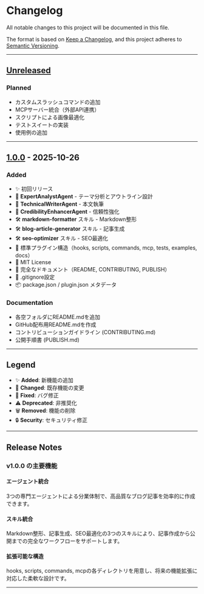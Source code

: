 # Changelog

All notable changes to this project will be documented in this file.

The format is based on [Keep a Changelog](https://keepachangelog.com/en/1.0.0/),
and this project adheres to [Semantic Versioning](https://semver.org/spec/v2.0.0.html).

---

## [Unreleased]

### Planned
- カスタムスラッシュコマンドの追加
- MCPサーバー統合（外部API連携）
- スクリプトによる画像最適化
- テストスイートの実装
- 使用例の追加

---

## [1.0.0] - 2025-10-26

### Added
- ✨ 初回リリース
- 🤖 **ExpertAnalystAgent** - テーマ分析とアウトライン設計
- 🤖 **TechnicalWriterAgent** - 本文執筆
- 🤖 **CredibilityEnhancerAgent** - 信頼性強化
- 🛠️ **markdown-formatter** スキル - Markdown整形
- 🛠️ **blog-article-generator** スキル - 記事生成
- 🛠️ **seo-optimizer** スキル - SEO最適化
- 📁 標準プラグイン構造（hooks, scripts, commands, mcp, tests, examples, docs）
- 📄 MIT License
- 📖 完全なドキュメント（README, CONTRIBUTING, PUBLISH）
- 🔧 .gitignore設定
- 📦 package.json / plugin.json メタデータ

### Documentation
- 各空フォルダにREADME.mdを追加
- GitHub配布用README.mdを作成
- コントリビューションガイドライン (CONTRIBUTING.md)
- 公開手順書 (PUBLISH.md)

---

## Legend

- ✨ **Added**: 新機能の追加
- 🔧 **Changed**: 既存機能の変更
- 🐛 **Fixed**: バグ修正
- ⚠️ **Deprecated**: 非推奨化
- 🗑️ **Removed**: 機能の削除
- 🔒 **Security**: セキュリティ修正

---

## Release Notes

### v1.0.0 の主要機能

#### エージェント統合
3つの専門エージェントによる分業体制で、高品質なブログ記事を効率的に作成できます。

#### スキル統合
Markdown整形、記事生成、SEO最適化の3つのスキルにより、記事作成から公開までの完全なワークフローをサポートします。

#### 拡張可能な構造
hooks, scripts, commands, mcpの各ディレクトリを用意し、将来の機能拡張に対応した柔軟な設計です。

---

[Unreleased]: https://github.com/test141515111/blog-writing-suite/compare/v1.0.0...HEAD
[1.0.0]: https://github.com/test141515111/blog-writing-suite/releases/tag/v1.0.0
